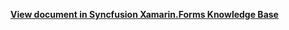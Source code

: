 **[View document in Syncfusion Xamarin.Forms Knowledge Base](https://www.syncfusion.com/kb/13832/how-to-sort-the-items-by-datetime-property-along-with-grouping-in-net-maui-sflistview)**
